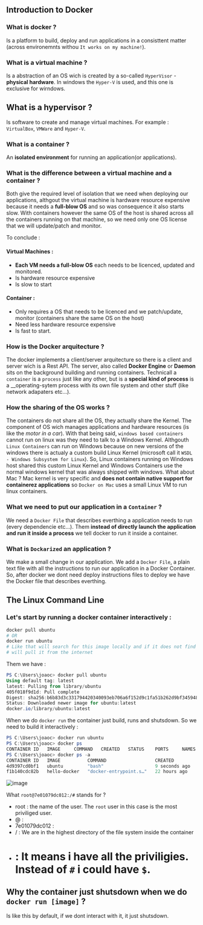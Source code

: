 
## Introduction to Docker 
### What is docker ? 
Is a platform to build, deploy and run applications in a consisttent matter (across environemnts withou `It works on my machine!`). 

### What is a virtual machine ?
Is a abstraction of an OS wich is created by a so-called `HyperVisor` - __physical hardware__. In windows the `Hyper-V` is used, and this one is exclusive for wirndows. 

## What is a hypervisor ? 
Is software to create and manage virtual machines. For example : `VirtualBox`, `VMWare` and `Hyper-V`.  

### What is a container ? 
An __isolated environment__ for running an application(or applications). 

### What is the difference between a virtual machine and a container ? 
Both give the required level of isolation that we need when deploying our applications, althgout the virtual machine 
is hardware resource expensive because it needs a __full-blow OS__ and so was consequence it also starts slow. 
With containers however the same OS of the host is shared across all the containers running on that machine, so we need only 
one OS license that we will update/patch and monitor. 

To conclude : 
#### Virtual Machines : 
- __Each VM needs a full-blow OS__ each needs to be licenced, updated and monitored.
- Is hardware resource expensive
- Is slow to start 

#### Container :
- Only requires a OS that needs to be licenced and we patch/update, monitor (containers share the same OS on the host)
- Need less hardware resource expensive
- Is fast to start.

### How is the Docker arquitecture ? 
The docker implements a client/server arquitecture so there is a client and server wich is a Rest API. The server, also called __Docker Engine__ or __Daemon__ sits on the background
building and running containers. Technicall a `container` is a `process` just like any other, but is a __special kind of process__ is a __operating-sytem process with its own file system and other stuff (like network adapaters etc...).

### How the sharing of the OS works ?
The containers do not share all the OS, they actually share the Kernel. The component of OS wich manages applications and hardware resources (is like the _motor in a car_).
With that being said, `windows based containers` cannot run on linux was they need to talk to a Windows Kernel. Althgouth `Linux Containers` can run on Windows because 
on new versions of the windows there is actualy a custom build Linux Kernel (microsoft call it `WSDL - Windows Subsystem for Linux`). So, Linux containers running on Windows host shared this custom Linux Kernel 
and Windows Containers use the normal windows kernel that was always shipped with windows. What about Mac ? Mac kernel is very specific and __does not contain native support for containerez applications__ so `Docker on Mac` uses a small Linux VM to run linux containers.

### What we need to put our application in a `Container` ? 
We need a `Docker File` that describes everthing a application needs to run (every dependencie etc...). Them __instead of directly launch the application and 
run it inside a process__ we tell docker to run it inside a container.

### What is `Dockarized` an application ? 
We make a small change in our application. We add a `Docker File`, a plain text file with all the instructions to run our application in a Docker Container. 
So, after docker we dont need deploy instructions files to deploy we have the Docker file that describes everthing.

## The Linux Command Line  
### Let's start by running a docker container interactively : 
``` powershell
docker pull ubuntu 
# OR 
docker run ubuntu
# Like that will search for this image locally and if it does not find it
# will pull it from the internet
```
Them we have :
``` powershell
PS C:\Users\joaoc> docker pull ubuntu
Using default tag: latest
latest: Pulling from library/ubuntu
405f018f9d1d: Pull complete
Digest: sha256:b6b83d3c331794420340093eb706a6f152d9c1fa51b262d9bf34594887c2c7ac
Status: Downloaded newer image for ubuntu:latest
docker.io/library/ubuntu:latest
```
When we do `docker run` the container just build, runs and shutsdown. So we need to build it interactively :
``` powershell
PS C:\Users\joaoc> docker run ubuntu
PS C:\Users\joaoc> docker ps
CONTAINER ID   IMAGE     COMMAND   CREATED   STATUS    PORTS     NAMES
PS C:\Users\joaoc> docker ps -a
CONTAINER ID   IMAGE          COMMAND                  CREATED         STATUS                     PORTS     NAMES
4d9397cd0bf1   ubuntu         "bash"                   9 seconds ago   Exited (0) 8 seconds ago             sleepy_blackwell
f1b140cdc82b   hello-docker   "docker-entrypoint.s…"   22 hours ago    Exited (0) 22 hours ago              zealous_galois
```
![image](https://user-images.githubusercontent.com/49458268/180814044-e03a07e1-0f42-47b0-97b2-037ed0d2b27b.png)

What `root@7e01079dc012:/#` stands for ? 
- root : the name of the user. The `root` user in this case is the most priviliged user.
- @ :
- 7e01079dc012 : 
- / : We are in the highest directory of the file system inside the container
- # : It means i have all the priviligies. Instead of `#` i could have `$`.

## Why the container just shutsdown when we do `docker run [image]` ?
Is like this by default, if we dont interact with it, it just shutsdown.
